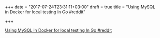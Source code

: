 +++
date = "2017-07-24T23:31:11+03:00"
draft = true
title = "Using MySQL in Docker for local testing In Go  #reddit"

+++

<p><a href="https://t.co/Y0Px72G38i">Using MySQL in Docker for local testing In Go  #reddit</a></p>